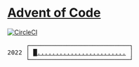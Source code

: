 # [Advent of Code](https://adventofcode.com)

[![CircleCI](https://dl.circleci.com/status-badge/img/gh/xardass/aoc/tree/main.svg?style=svg)](https://dl.circleci.com/status-badge/redirect/gh/xardass/aoc/tree/main)

<pre>
     ┌───────────────────────────┐
2022 │ <a
href="https://adventofcode.com/2022/day/1">█</a><a
href="https://adventofcode.com/2022/day/2">.</a><a
href="https://adventofcode.com/2022/day/3">.</a><a
href="https://adventofcode.com/2022/day/4">.</a><a
href="https://adventofcode.com/2022/day/5">.</a><a
href="https://adventofcode.com/2022/day/6">.</a><a
href="https://adventofcode.com/2022/day/7">.</a><a
href="https://adventofcode.com/2022/day/8">.</a><a
href="https://adventofcode.com/2022/day/9">.</a><a
href="https://adventofcode.com/2022/day/10">.</a><a
href="https://adventofcode.com/2022/day/11">.</a><a
href="https://adventofcode.com/2022/day/12">.</a><a
href="https://adventofcode.com/2022/day/13">.</a><a
href="https://adventofcode.com/2022/day/14">.</a><a
href="https://adventofcode.com/2022/day/15">.</a><a
href="https://adventofcode.com/2022/day/16">.</a><a
href="https://adventofcode.com/2022/day/17">.</a><a
href="https://adventofcode.com/2022/day/18">.</a><a
href="https://adventofcode.com/2022/day/19">.</a><a
href="https://adventofcode.com/2022/day"20">.</a><a
href="https://adventofcode.com/2022/day/21">.</a><a
href="https://adventofcode.com/2022/day/22">.</a><a
href="https://adventofcode.com/2022/day/23">.</a><a
href="https://adventofcode.com/2022/day/24">.</a><a
href="https://adventofcode.com/2021/day/25">.</a
> │
     └───────────────────────────┘
</pre>
